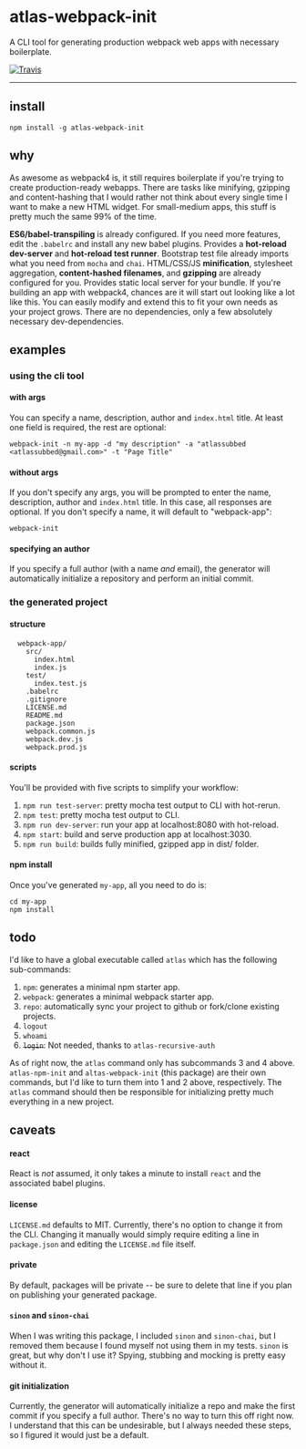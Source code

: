 # atlas-webpack-init

A CLI tool for generating production webpack web apps with necessary boilerplate.

[![Travis](https://img.shields.io/travis/atlassubbed/atlas-webpack-init.svg)](https://travis-ci.org/atlassubbed/atlas-webpack-init)

---

## install

```
npm install -g atlas-webpack-init
```

## why

As awesome as webpack4 is, it still requires boilerplate if you're trying to create production-ready webapps. There are tasks like minifying, gzipping and content-hashing that I would rather not think about every single time I want to make a new HTML widget. For small-medium apps, this stuff is pretty much the same 99% of the time.

**ES6/babel-transpiling** is already configured. If you need more features, edit the `.babelrc` and install any new babel plugins. Provides a **hot-reload dev-server** and **hot-reload test runner**. Bootstrap test file already imports what you need from `mocha` and `chai`. HTML/CSS/JS **minification**, stylesheet aggregation, **content-hashed filenames**, and **gzipping** are already configured for you. Provides static local server for your bundle. If you're building an app with webpack4, chances are it will start out looking like a lot like this. You can easily modify and extend this to fit your own needs as your project grows. There are no dependencies, only a few absolutely necessary dev-dependencies.

## examples

### using the cli tool

#### with args

You can specify a name, description, author and `index.html` title. At least one field is required, the rest are optional:

```
webpack-init -n my-app -d "my description" -a "atlassubbed <atlassubbed@gmail.com>" -t "Page Title"
```

#### without args

If you don't specify any args, you will be prompted to enter the name, description, author and `index.html` title. In this case, all responses are optional. If you don't specify a name, it will default to "webpack-app":

```
webpack-init
```

#### specifying an author

If you specify a full author (with a name *and* email), the generator will automatically initialize a repository and perform an initial commit.

### the generated project

#### structure

```
  webpack-app/
    src/
      index.html
      index.js
    test/
      index.test.js
    .babelrc
    .gitignore
    LICENSE.md
    README.md
    package.json
    webpack.common.js
    webpack.dev.js
    webpack.prod.js
```

#### scripts

You'll be provided with five scripts to simplify your workflow:

  1. `npm run test-server`: pretty mocha test output to CLI with hot-rerun.
  2. `npm test`: pretty mocha test output to CLI.
  3. `npm run dev-server`: run your app at localhost:8080 with hot-reload.
  4. `npm start`: build and serve production app at localhost:3030.
  5. `npm run build`: builds fully minified, gzipped app in dist/ folder.

#### npm install

Once you've generated `my-app`, all you need to do is:

```
cd my-app
npm install
```

## todo

I'd like to have a global executable called `atlas` which has the following sub-commands:

  1. `npm`: generates a minimal npm starter app.
  2. `webpack`: generates a minimal webpack starter app.
  3. `repo`: automatically sync your project to github or fork/clone existing projects.
  4. `logout`
  5. `whoami`
  6. ~~`login`~~: Not needed, thanks to `atlas-recursive-auth`

As of right now, the `atlas` command only has subcommands 3 and 4 above. `atlas-npm-init` and `altas-webpack-init` (this package) are their own commands, but I'd like to turn them into 1 and 2 above, respectively. The `atlas` command should then be responsible for initializing pretty much everything in a new project.

## caveats

#### react

React is *not* assumed, it only takes a minute to install `react` and the associated babel plugins.

#### license

`LICENSE.md` defaults to MIT. Currently, there's no option to change it from the CLI. Changing it manually would simply require editing a line in `package.json` and editing the `LICENSE.md` file itself.

#### private

By default, packages will be private -- be sure to delete that line if you plan on publishing your generated package.

#### `sinon` and `sinon-chai`

When I was writing this package, I included `sinon` and `sinon-chai`, but I removed them because I found myself not using them in my tests. `sinon` is great, but why don't I use it? Spying, stubbing and mocking is pretty easy without it.

#### git initialization

Currently, the generator will automatically initialize a repo and make the first commit if you specify a full author. There's no way to turn this off right now. I understand that this can be undesirable, but I always needed these steps, so I figured it would just be a default.
